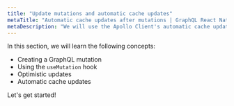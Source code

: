 ```yaml
---
title: "Update mutations and automatic cache updates"
metaTitle: "Automatic cache updates after mutations | GraphQL React Native Apollo Tutorial"
metaDescription: "We will use the Apollo Client's automatic cache update to perform UI updates after a GraphQL mutation in the React Native app"
---
```


In this section, we will learn the following concepts:

- Creating a GraphQL mutation
- Using the `useMutation` hook
- Optimistic updates
- Automatic cache updates

Let's get started!
